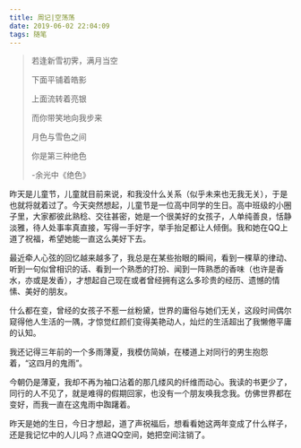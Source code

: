 ```yaml
---
title: 周记|空荡荡
date: 2019-06-02 22:04:09
tags: 随笔
---
```


> 若逢新雪初霁，满月当空
>
> 下面平铺着皓影
>
> 上面流转着亮银
>
> 而你带笑地向我步来
>
> 月色与雪色之间
>
> 你是第三种绝色
>
> -余光中《绝色》

<!--more-->

昨天是儿童节，儿童就目前来说，和我没什么关系（似乎未来也无我无关），于是也就将就着过了。今天突然想起，儿童节是一位高中同学的生日。高中班级的小圈子里，大家都彼此熟稔、交往甚密，她是一个很美好的女孩子，人单纯善良，恬静淡雅，待人处事率真直接，写得一手好字，举手抬足都让人倾倒。我和她在QQ上道了祝福，希望她能一直这么美好下去。 

最近牵人心弦的回忆越来越多了，我总是在某些抬眼的瞬间，看到一棵草的律动、听到一句似曾相识的话、看到一个熟悉的打扮、闻到一阵熟悉的香味（也许是香水，亦或是发香），才想起自己现在或者曾经拥有这么多珍贵的经历、遗憾的情愫、美好的朋友。 

什么都在变，曾经的女孩子不惹一丝粉黛，世界的庸俗与她们无关，这段时间偶尔窥得他人生活的一隅，才惊觉红颜们变得美艳动人，灿烂的生活超出了我懒倦平庸的认知。 

我还记得三年前的一个多雨薄夏，我模仿简媜，在楼道上对同行的男生抱怨着，“这四月的鬼雨”。 

今朝仍是薄夏，我却不再为袖口沾着的那几缕风的纤维而动心。我读的书更少了，同行的人不见了，就是难得的假期回家，也没有一个朋友唤我念我。仿佛世界都在变好，而我一直在这鬼雨中踟躇着。 

昨天是她的生日，今日才想起，道了声祝福后，想看看她这两年变成了什么样子，还是我记忆中的人儿吗？点进QQ空间，她把空间注销了。 